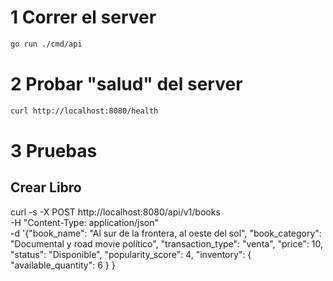 # 1 Correr el server 
```bash
go run ./cmd/api 
```
# 2 Probar "salud" del server
```bash
curl http://localhost:8080/health
```
# 3 Pruebas
## Crear Libro
curl -s -X POST http://localhost:8080/api/v1/books \
-H "Content-Type: application/json" \
-d '{"book_name": "Al sur de la frontera, al oeste del sol", "book_category": "Documental y road movie político",
"transaction_type": "venta", 
"price": 10,
"status": "Disponible",
"popularity_score": 4,
"inventory": {
    "available_quantity": 6
    }
}